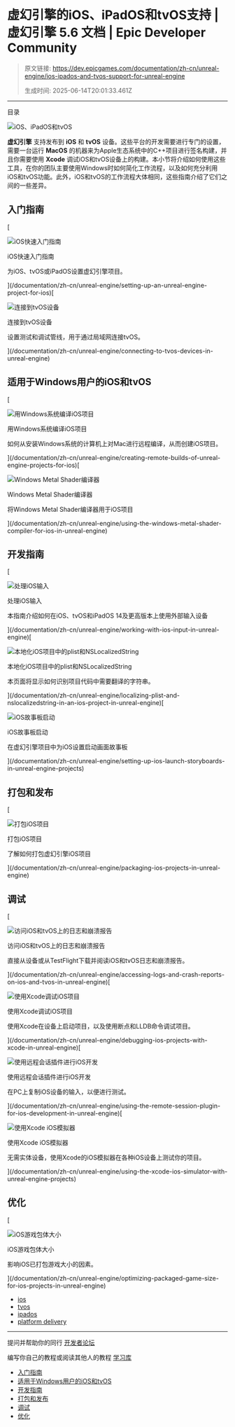 # 虚幻引擎的iOS、iPadOS和tvOS支持 | 虚幻引擎 5.6 文档 | Epic Developer Community

> 原文链接: https://dev.epicgames.com/documentation/zh-cn/unreal-engine/ios-ipados-and-tvos-support-for-unreal-engine
> 
> 生成时间: 2025-06-14T20:01:33.461Z

---

目录

![iOS、iPadOS和tvOS](https://dev.epicgames.com/community/api/documentation/image/6e0393b9-eff6-418b-b2e9-6d451123bdb6?resizing_type=fill&width=1920&height=335)

**虚幻引擎** 支持发布到 **iOS** 和 **tvOS** 设备。这些平台的开发需要进行专门的设置，需要一台运行 **MacOS** 的机器来为Apple生态系统中的C++项目进行签名构建，并且你需要使用 **Xcode** 调试iOS和tvOS设备上的构建。本小节将介绍如何使用这些工具，在你的团队主要使用Windows时如何简化工作流程，以及如何充分利用iOS和tvOS功能。此外，iOS和tvOS的工作流程大体相同，这些指南介绍了它们之间的一些差异。

## 入门指南

[

![iOS快速入门指南](https://d1iv7db44yhgxn.cloudfront.net/documentation/images/739f81ca-c4a1-4bda-bc92-70c5f98445d3/placeholder_topic.png)

iOS快速入门指南

为iOS、tvOS或iPadOS设置虚幻引擎项目。





](/documentation/zh-cn/unreal-engine/setting-up-an-unreal-engine-project-for-ios)[

![连接到tvOS设备](https://d1iv7db44yhgxn.cloudfront.net/documentation/images/c3e7f0fb-30f0-4b48-9a7b-5ab79e5be67f/placeholder_topic.png)

连接到tvOS设备

设置测试和调试管线，用于通过局域网连接tvOS。





](/documentation/zh-cn/unreal-engine/connecting-to-tvos-devices-in-unreal-engine)

## 适用于Windows用户的iOS和tvOS

[

![用Windows系统编译iOS项目](https://d1iv7db44yhgxn.cloudfront.net/documentation/images/d774e939-aba0-4a67-b974-19b350dfa431/ios_qs_editor_topicimage.png)

用Windows系统编译iOS项目

如何从安装Windows系统的计算机上对Mac进行远程编译，从而创建iOS项目。





](/documentation/zh-cn/unreal-engine/creating-remote-builds-of-unreal-engine-projects-for-ios)[

![Windows Metal Shader编译器](https://d1iv7db44yhgxn.cloudfront.net/documentation/images/d76bb196-725e-4741-8973-dc940401c29e/placeholder_topic.png)

Windows Metal Shader编译器

将Windows Metal Shader编译器用于iOS项目





](/documentation/zh-cn/unreal-engine/using-the-windows-metal-shader-compiler-for-ios-in-unreal-engine)

## 开发指南

[

![处理iOS输入](https://d1iv7db44yhgxn.cloudfront.net/documentation/images/f98ab11c-decb-4c40-8231-d6d2e92b6b37/placeholder_topic.png)

处理iOS输入

本指南介绍如何在iOS、tvOS和iPadOS 14及更高版本上使用外部输入设备





](/documentation/zh-cn/unreal-engine/working-with-ios-input-in-unreal-engine)[

![本地化iOS项目中的plist和NSLocalizedString](https://d1iv7db44yhgxn.cloudfront.net/documentation/images/a159efaa-a27e-4105-b46b-1c8531f5e611/placeholder_topic.png)

本地化iOS项目中的plist和NSLocalizedString

本页面将显示如何识别项目代码中需要翻译的字符串。





](/documentation/zh-cn/unreal-engine/localizing-plist-and-nslocalizedstring-in-an-ios-project-in-unreal-engine)[

![iOS故事板启动](https://d1iv7db44yhgxn.cloudfront.net/documentation/images/d2709e98-2784-4db2-8922-a1a547099b84/ios_qs_editor_topicimage.png)

iOS故事板启动

在虚幻引擎项目中为iOS设置启动画面故事板





](/documentation/zh-cn/unreal-engine/setting-up-ios-launch-storyboards-in-unreal-engine-projects)

## 打包和发布

[

![打包iOS项目](https://d1iv7db44yhgxn.cloudfront.net/documentation/images/3ed18d76-4954-431b-b5a1-b236b8481ff8/ios_qs_editor_topicimage.png)

打包iOS项目

了解如何打包虚幻引擎iOS项目





](/documentation/zh-cn/unreal-engine/packaging-ios-projects-in-unreal-engine)

## 调试

[

![访问iOS和tvOS上的日志和崩溃报告](https://d1iv7db44yhgxn.cloudfront.net/documentation/images/01f14ed1-4323-4bf4-8ad1-00f0fc11d202/placeholder_topic.png)

访问iOS和tvOS上的日志和崩溃报告

直接从设备或从TestFlight下载并阅读iOS和tvOS日志和崩溃报告。





](/documentation/zh-cn/unreal-engine/accessing-logs-and-crash-reports-on-ios-and-tvos-in-unreal-engine)[

![使用Xcode调试iOS项目](https://d1iv7db44yhgxn.cloudfront.net/documentation/images/2d312c7c-03ca-41b5-94e1-aa2edc82d4b8/placeholder_topic.png)

使用Xcode调试iOS项目

使用Xcode在设备上启动项目，以及使用断点和LLDB命令调试项目。





](/documentation/zh-cn/unreal-engine/debugging-ios-projects-with-xcode-in-unreal-engine)[

![使用远程会话插件进行iOS开发](https://d1iv7db44yhgxn.cloudfront.net/documentation/images/2c9f87c9-809c-407e-945a-60cdc9817a45/ios_qs_editor_topicimage.png)

使用远程会话插件进行iOS开发

在PC上复制iOS设备的输入，以便进行测试。





](/documentation/zh-cn/unreal-engine/using-the-remote-session-plugin-for-ios-development-in-unreal-engine)[

![使用Xcode iOS模拟器](https://d1iv7db44yhgxn.cloudfront.net/documentation/images/4544baf9-d95a-40b0-abdc-b24366291dc4/placeholder_topic.png)

使用Xcode iOS模拟器

无需实体设备，使用Xcode的iOS模拟器在各种iOS设备上测试你的项目。





](/documentation/zh-cn/unreal-engine/using-the-xcode-ios-simulator-with-unreal-engine-projects)

## 优化

[

![iOS游戏包体大小](https://d1iv7db44yhgxn.cloudfront.net/documentation/images/28cbf9f2-c008-45cb-9b0a-2712d131a23d/ios_qs_editor_topicimage.png)

iOS游戏包体大小

影响iOS已打包游戏大小的因素。





](/documentation/zh-cn/unreal-engine/optimizing-packaged-game-size-for-ios-projects-in-unreal-engine)

-   [ios](https://dev.epicgames.com/community/search?query=ios)
-   [tvos](https://dev.epicgames.com/community/search?query=tvos)
-   [ipados](https://dev.epicgames.com/community/search?query=ipados)
-   [platform delivery](https://dev.epicgames.com/community/search?query=platform%20delivery)

* * *

提问并帮助你的同行 [开发者论坛](https://forums.unrealengine.com/categories?tag=unreal-engine)

编写你自己的教程或阅读其他人的教程 [学习库](https://dev.epicgames.com/community/unreal-engine/learning)

-   [入门指南](/documentation/zh-cn/unreal-engine/ios-ipados-and-tvos-support-for-unreal-engine#%E5%85%A5%E9%97%A8%E6%8C%87%E5%8D%97)
-   [适用于Windows用户的iOS和tvOS](/documentation/zh-cn/unreal-engine/ios-ipados-and-tvos-support-for-unreal-engine#%E9%80%82%E7%94%A8%E4%BA%8Ewindows%E7%94%A8%E6%88%B7%E7%9A%84ios%E5%92%8Ctvos)
-   [开发指南](/documentation/zh-cn/unreal-engine/ios-ipados-and-tvos-support-for-unreal-engine#%E5%BC%80%E5%8F%91%E6%8C%87%E5%8D%97)
-   [打包和发布](/documentation/zh-cn/unreal-engine/ios-ipados-and-tvos-support-for-unreal-engine#%E6%89%93%E5%8C%85%E5%92%8C%E5%8F%91%E5%B8%83)
-   [调试](/documentation/zh-cn/unreal-engine/ios-ipados-and-tvos-support-for-unreal-engine#%E8%B0%83%E8%AF%95)
-   [优化](/documentation/zh-cn/unreal-engine/ios-ipados-and-tvos-support-for-unreal-engine#%E4%BC%98%E5%8C%96)